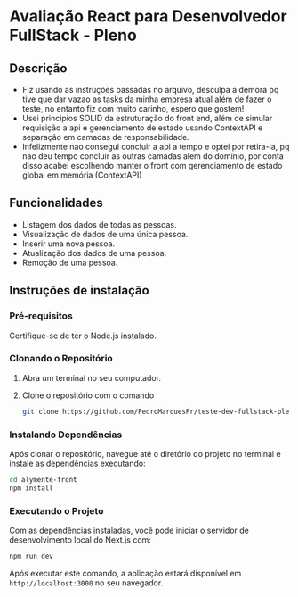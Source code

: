 # Avaliação React para Desenvolvedor FullStack - Pleno

## Descrição

- Fiz usando as instruções passadas no arquivo, desculpa a demora pq tive que dar vazao as tasks da minha empresa atual além de fazer o teste, no entanto fiz com muito carinho, espero que gostem!
- Usei principios SOLID da estruturação do front end, além de simular requisição a api e gerenciamento de estado usando ContextAPI e separação em camadas de responsabilidade.
- Infelizmente nao consegui concluir a api a tempo e optei por retira-la, pq nao deu tempo concluir as outras camadas alem do domínio, por conta disso acabei escolhendo manter o front com gerenciamento de estado global em memória (ContextAPI)

## Funcionalidades
- Listagem dos dados de todas as pessoas.
- Visualização de dados de uma única pessoa.
- Inserir uma nova pessoa.
- Atualização dos dados de uma pessoa.
- Remoção de uma pessoa.

## Instruções de instalação

### Pré-requisitos

Certifique-se de ter o Node.js instalado.

### Clonando o Repositório

1. Abra um terminal no seu computador.
2. Clone o repositório com o comando

   ```bash
   git clone https://github.com/PedroMarquesFr/teste-dev-fullstack-pleno-alymente.git
   ```

### Instalando Dependências

Após clonar o repositório, navegue até o diretório do projeto no terminal e instale as dependências executando:

```bash
cd alymente-front
npm install
```

### Executando o Projeto

Com as dependências instaladas, você pode iniciar o servidor de desenvolvimento local do Next.js com:

```bash
npm run dev
```

Após executar este comando, a aplicação estará disponível em `http://localhost:3000` no seu navegador.
